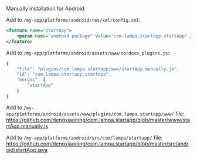 Manually installation for Android:

Add to ```/my-app/platforms/android/res/xml/config.xml```:
```xml
<feature name="startApp">
	<param name="android-package" value="com.lampa.startapp.startApp" />
</feature>
```
Add to ```/my-app/platforms/android/assets/www/cordova_plugins.js```:
```javascript
{
	"file": "plugins/com.lampa.startapp/www/startApp.manually.js",
	"id": "com.lampa.startapp.startapp",
	"merges": [
		"startApp"
	]
}
```
Add to ```/my-app/platforms/android/assets/www/plugins/com.lampa.startapp/www/``` file:
https://github.com/dengxiaoning/com.lampa.startapp/blob/master/www/startApp.manually.js

Add to ```/my-app/platforms/android/src/com/lampa/startapp/``` file:
https://github.com/dengxiaoning/com.lampa.startapp/blob/master/src/android/startApp.java
